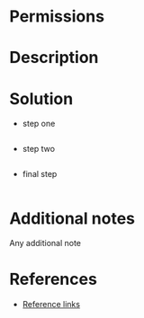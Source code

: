 # Permissions

# Description

# Solution

-  step one
``` bash

```

- step two 

```bash

```

-  final step

```bash

```
# Additional notes

Any additional note
# References
- [Reference links](youtube.com)
